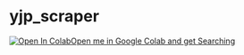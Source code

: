 # yjp_scraper
[![Open In Colab](https://colab.research.google.com/assets/colab-badge.svg)](https://colab.research.google.com/github/leoloman/yjp_scraper/blob/master/yahoo_jpn_scrape_v_2.ipynb)[Open me in Google Colab and get Searching](https://)

